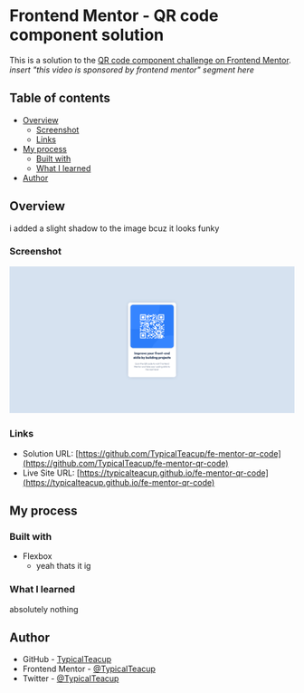 # Frontend Mentor - QR code component solution

This is a solution to the [QR code component challenge on Frontend Mentor](https://www.frontendmentor.io/challenges/qr-code-component-iux_sIO_H). *insert "this video is sponsored by frontend mentor" segment here* 

## Table of contents

- [Overview](#overview)
  - [Screenshot](#screenshot)
  - [Links](#links)
- [My process](#my-process)
  - [Built with](#built-with)
  - [What I learned](#what-i-learned)
- [Author](#author)

## Overview

i added a slight shadow to the image bcuz it looks funky

### Screenshot

![](./screenshot.png)


### Links

- Solution URL: [https://github.com/TypicalTeacup/fe-mentor-qr-code](https://github.com/TypicalTeacup/fe-mentor-qr-code)
- Live Site URL: [https://typicalteacup.github.io/fe-mentor-qr-code](https://typicalteacup.github.io/fe-mentor-qr-code)

## My process

### Built with

- Flexbox
    - yeah thats it ig


### What I learned

absolutely nothing

## Author

- GitHub - [TypicalTeacup](https://github.com/TypicalTeacup)
- Frontend Mentor - [@TypicalTeacup](https://www.frontendmentor.io/profile/TypicalTeacup)
- Twitter - [@TypicalTeacup](https://www.twitter.com/TypicalTeacup)
